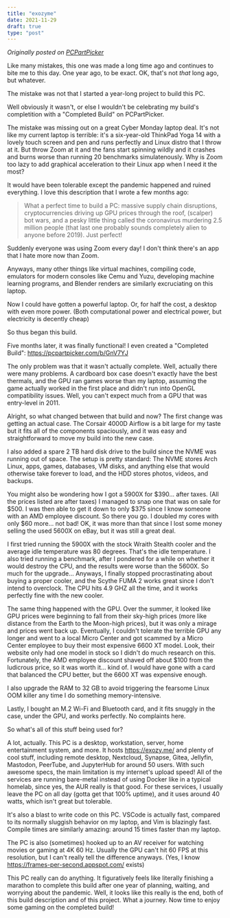 ```yaml
---
title: "exozyme"
date: 2021-11-29
draft: true
type: "post"
---
```



*Originally posted on [PCPartPicker](https://pcpartpicker.com/b/ftPnTW)*


Like many mistakes, this one was made a long time ago and continues to bite me to this day. One year ago, to be exact. OK, that's not *that* long ago, but whatever.

The mistake was not that I started a year-long project to build this PC.

Well obviously it wasn't, or else I wouldn't be celebrating my build's completition with a "Completed Build" on PCPartPicker.

The mistake was missing out on a great Cyber Monday laptop deal. It's not like my current laptop is terrible: it's a six-year-old ThinkPad Yoga 14 with a lovely touch screen and pen and runs perfectly and Linux distro that I throw at it. But throw Zoom at it and the fans start spinning wildly and it crashes and burns worse than running 20 benchmarks simulatenously. Why is Zoom too lazy to add graphical acceleration to their Linux app when I need it the most?

It would have been tolerable except the pandemic happened and ruined everything. I love this description that I wrote a few months ago:

> What a perfect time to build a PC: massive supply chain disruptions, cryptocurrencies driving up GPU prices through the roof, (scalper) bot wars, and a pesky little thing called the coronavirus murdering 2.5 million people (that last one probably sounds completely alien to anyone before 2019). Just perfect!

Suddenly everyone was using Zoom every day! I don't think there's an app that I hate more now than Zoom.

Anyways, many other things like virtual machines, compiling code, emulators for modern consoles like Cemu and Yuzu, developing machine learning programs, and Blender renders are similarly excruciating on this laptop. 

Now I could have gotten a powerful laptop. Or, for half the cost, a desktop with even more power. (Both computational power and electrical power, but electricity is decently cheap)

So thus began this build.

Five months later, it was finally functional! I even created a "Completed Build": https://pcpartpicker.com/b/GnV7YJ

The only problem was that it wasn't actually complete. Well, actually there were many problems. A cardboard box case doesn't exactly have the best thermals, and the GPU ran games worse than my laptop, assuming the game actually worked in the first place and didn't run into OpenGL compatibility issues. Well, you can't expect much from a GPU that was entry-level in 2011.

Alright, so what changed between that build and now? The first change was getting an actual case. The Corsair 4000D Airflow is a bit large for my taste but it fits all of the components spaciously, and it was easy and straightforward to move my build into the new case.

I also added a spare 2 TB hard disk drive to the build since the NVME was running out of space. The setup is pretty standard: The NVME stores Arch Linux, apps, games, databases, VM disks, and anything else that would otherwise take forever to load, and the HDD stores photos, videos, and backups.

You might also be wondering how I got a 5900X for $390... after taxes. (All the prices listed are after taxes) I managed to snap one that was on sale for $500. I was then able to get it down to only $375 since I know someone with an AMD employee discount. So there you go. I doubled my cores with only $60 more... not bad! OK, it was more than that since I lost some money selling the used 5600X on eBay, but it was still a great deal.

I first tried running the 5900X with the stock Wraith Stealth cooler and the average idle temperature was 80 degrees. That's the idle temperature. I also tried running a benchmark, after I pondered for a while on whether it would destroy the CPU, and the results were worse than the 5600X. So much for the upgrade... Anyways, I finally stopped procrastinating about buying a proper cooler, and the Scythe FUMA 2 works great since I don't intend to overclock. The CPU hits 4.9 GHZ all the time, and it works perfectly fine with the new cooler.

The same thing happened with the GPU. Over the summer, it looked like GPU prices were beginning to fall from their sky-high prices (more like distance from the Earth to the Moon-high prices), but it was only a mirage and prices went back up. Eventually, I couldn't tolerate the terrible GPU any longer and went to a local Micro Center and got scammed by a Micro Center employee to buy their most expensive 6600 XT model. Look, their website only had one model in stock so I didn't do much research on this. Fortunately, the AMD employee discount shaved off about $100 from the ludicrous price, so it was worth it... kind of. I would have gone with a card that balanced the CPU better, but the 6600 XT was expensive enough.

I also upgrade the RAM to 32 GB to avoid triggering the fearsome Linux OOM killer any time I do something memory-intensive.

Lastly, I bought an M.2 Wi-Fi and Bluetooth card, and it fits snuggly in the case, under the GPU, and works perfectly. No complaints here.

So what's all of this stuff being used for?

A lot, actually. This PC is a desktop, workstation, server, home entertainment system, and more. It hosts https://exozy.me/ and plenty of cool stuff, including remote desktop, Nextcloud, Synapse, Gitea, Jellyfin, Mastodon, PeerTube, and JupyterHub for around 50 users. With such awesome specs, the main limitation is my internet's upload speed! All of the services are running bare-metal instead of using Docker like in a typical homelab, since yes, the AUR really is that good. For these services, I usually leave the PC on all day (gotta get that 100% uptime), and it uses around 40 watts, which isn't great but tolerable.

It's also a blast to write code on this PC. VSCode is actually fast, compared to its normally sluggish behavior on my laptop, and Vim is blazingly fast. Compile times are similarly amazing: around 15 times faster than my laptop.

The PC is also (sometimes) hooked up to an AV receiver for watching movies or gaming at 4K 60 Hz. Usually the GPU can't hit 60 FPS at this resolution, but I can't really tell the difference anyways. (Yes, I know https://frames-per-second.appspot.com/ exists)

This PC really can do anything. It figuratively feels like literally finishing a marathon to complete this build after one year of planning, waiting, and worrying about the pandemic. Well, it looks like this really is the end, both of this build description and of this project. What a journey. Now time to enjoy some gaming on the completed build!

